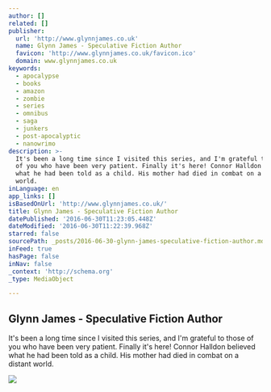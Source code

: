 ```yaml
---
author: []
related: []
publisher:
  url: 'http://www.glynnjames.co.uk'
  name: Glynn James - Speculative Fiction Author
  favicon: 'http://www.glynnjames.co.uk/favicon.ico'
  domain: www.glynnjames.co.uk
keywords:
  - apocalypse
  - books
  - amazon
  - zombie
  - series
  - omnibus
  - saga
  - junkers
  - post-apocalyptic
  - nanowrimo
description: >-
  It's been a long time since I visited this series, and I'm grateful to those
  of you who have been very patient. Finally it's here! Connor Halldon believed
  what he had been told as a child. His mother had died in combat on a distant
  world.
inLanguage: en
app_links: []
isBasedOnUrl: 'http://www.glynnjames.co.uk/'
title: Glynn James - Speculative Fiction Author
datePublished: '2016-06-30T11:23:05.448Z'
dateModified: '2016-06-30T11:22:39.968Z'
starred: false
sourcePath: _posts/2016-06-30-glynn-james-speculative-fiction-author.md
inFeed: true
hasPage: false
inNav: false
_context: 'http://schema.org'
_type: MediaObject

---
```

<article style=""><h1>Glynn James - Speculative Fiction Author</h1><p>It's been a long time since I visited this series, and I'm grateful to those of you who have been very patient. Finally it's here! Connor Halldon believed what he had been told as a child. His mother had died in combat on a distant world.</p><img src="http://i0.wp.com/www.glynnjames.co.uk/wp-content/uploads/2015/12/41-ONzo8ZaL._SX311_BO1204203200_.jpg?resize=188%2C300" /></article>